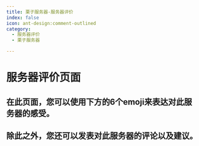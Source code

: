 ```yaml
---
title: 栗子服务器-服务器评价
index: false
icon: ant-design:comment-outlined
category:
  - 服务器评价
  - 栗子服务器

---
```


# 服务器评价页面

## 在此页面，您可以使用下方的6个emoji来表达对此服务器的感受。

## 除此之外，您还可以发表对此服务器的评论以及建议。

